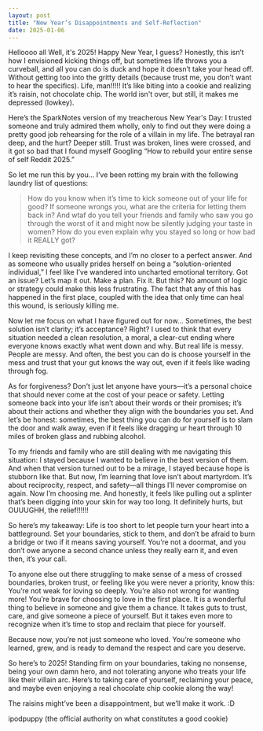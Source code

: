 ```yaml
---
layout: post
title: "New Year’s Disappointments and Self-Reflection"
date: 2025-01-06
---
```


Helloooo all
Well, it's 2025! Happy New Year, I guess?
Honestly, this isn’t how I envisioned kicking things off, but sometimes life throws you a curveball, and all you can do is duck and hope it doesn’t take your head off. Without getting too into the gritty details (because trust me, you don’t want to hear the specifics). Life, man!!!!! It’s like biting into a cookie and realizing it’s raisin, not chocolate chip. The world isn't over, but still, it makes me depressed (lowkey).

Here’s the SparkNotes version of my treacherous New Year's Day: I trusted someone and truly admired them wholly, only to find out they were doing a pretty good job rehearsing for the role of a villain in my life. The betrayal ran deep, and the hurt? Deeper still. Trust was broken, lines were crossed, and it got so bad that I found myself Googling “How to rebuild your entire sense of self Reddit 2025.”

So let me run this by you... I’ve been rotting my brain with the following laundry list of questions:

> How do you know when it’s time to kick someone out of your life for good?
> If someone wrongs you, what are the criteria for letting them back in?
> And wtaf do you tell your friends and family who saw you go through the worst of it and might now be silently judging your taste in women? How do you even explain why you stayed so long or how bad it REALLY got?

I keep revisiting these concepts, and I’m no closer to a perfect answer. And as someone who usually prides herself on being a “solution-oriented individual,” I feel like I’ve wandered into uncharted emotional territory. Got an issue? Let’s map it out. Make a plan. Fix it. But this? No amount of logic or strategy could make this less frustrating. The fact that any of this has happened in the first place, coupled with the idea that only time can heal this wound, is seriously killing me.

Now let me focus on what I have figured out for now... Sometimes, the best solution isn’t clarity; it’s acceptance? Right? I used to think that every situation needed a clean resolution, a moral, a clear-cut ending where everyone knows exactly what went down and why. But real life is messy. People are messy. And often, the best you can do is choose yourself in the mess and trust that your gut knows the way out, even if it feels like wading through fog.

As for forgiveness? Don't just let anyone have yours—it’s a personal choice that should never come at the cost of your peace or safety. Letting someone back into your life isn’t about their words or their promises; it’s about their actions and whether they align with the boundaries you set. And let’s be honest: sometimes, the best thing you can do for yourself is to slam the door and walk away, even if it feels like dragging ur heart through 10 miles of broken glass and rubbing alcohol.

To my friends and family who are still dealing with me navigating this situation: I stayed because I wanted to believe in the best version of them. And when that version turned out to be a mirage, I stayed because hope is stubborn like that. But now, I’m learning that love isn’t about martyrdom. It’s about reciprocity, respect, and safety—all things I’ll never compromise on again. Now I’m choosing me. And honestly, it feels like pulling out a splinter that’s been digging into your skin for way too long. It definitely hurts, but OUUUGHH, the relief!!!!!!

So here’s my takeaway: Life is too short to let people turn your heart into a battleground. Set your boundaries, stick to them, and don’t be afraid to burn a bridge or two if it means saving yourself. You’re not a doormat, and you don’t owe anyone a second chance unless they really earn it, and even then, it’s your call.

To anyone else out there struggling to make sense of a mess of crossed boundaries, broken trust, or feeling like you were never a priority, know this: You’re not weak for loving so deeply. You’re also not wrong for wanting more! You’re brave for choosing to love in the first place. It is a wonderful thing to believe in someone and give them a chance. It takes guts to trust, care, and give someone a piece of yourself. But it takes even more to recognize when it’s time to stop and reclaim that piece for yourself.

Because now, you’re not just someone who loved. You’re someone who learned, grew, and is ready to demand the respect and care you deserve.

So here’s to 2025! Standing firm on your boundaries, taking no nonsense, being your own damn hero, and not tolerating anyone who treats your life like their villain arc. Here’s to taking care of yourself, reclaiming your peace, and maybe even enjoying a real chocolate chip cookie along the way!

The raisins might’ve been a disappointment, but we’ll make it work. :D

ipodpuppy (the official authority on what constitutes a good cookie)
